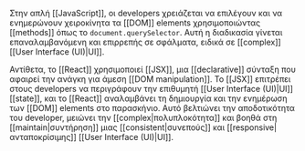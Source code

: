 Στην απλή [[JavaScript]], οι developers χρειάζεται να επιλέγουν και να ενημερώνουν χειροκίνητα τα [[DOM]] elements χρησιμοποιώντας [[methods]] όπως το `document.querySelector`. Αυτή η διαδικασία γίνεται επαναλαμβανόμενη και επιρρεπής σε σφάλματα, ειδικά σε [[complex]] [[User Interface (UI)|UI]].

Αντίθετα, το [[React]] χρησιμοποιεί [[JSX]], μια [[declarative]] σύνταξη που αφαιρεί την ανάγκη για άμεση [[DOM manipulation]]. Το [[JSX]] επιτρέπει στους developers να περιγράφουν την επιθυμητή [[User Interface (UI)|UI]] [[state]], και το [[React]] αναλαμβάνει τη δημιουργία και την ενημέρωση των [[DOM]] elements στο παρασκήνιο. Αυτό βελτιώνει την αποδοτικότητα του developer, μειώνει την [[complex|πολυπλοκότητα]] και βοηθά στη [[maintain|συντήρηση]] μιας [[consistent|συνεπούς]] και [[responsive|ανταποκρίσιμης]] [[User Interface (UI)|UI]]. 

